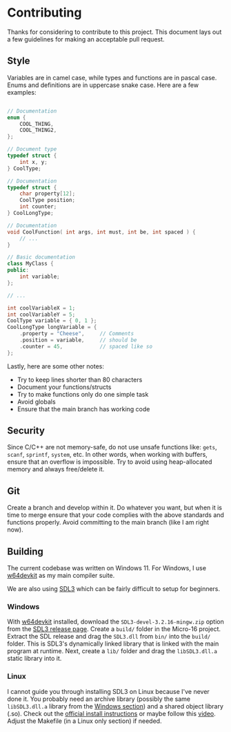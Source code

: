 # Contributing

Thanks for considering to contribute to this project. This document lays out a few guidelines for making an acceptable pull request.

## Style
Variables are in camel case, while types and functions are in pascal case. Enums and definitions are in uppercase snake case. Here are a few examples:
```c++

// Documentation
enum {
    COOL_THING,
    COOL_THING2,
};

// Document type
typedef struct {
    int x, y;
} CoolType;

// Documentation
typedef struct {
    char property[12];
    CoolType position;
    int counter;
} CoolLongType;

// Documentation
void CoolFunction( int args, int must, int be, int spaced ) {
    // ...
}

// Basic documentation
class MyClass {
public:
    int variable;
};

// ...

int coolVariableX = 1;
int coolVariableY = 5;
CoolType variable = { 0, 1 };
CoolLongType longVariable = {
    .property = "Cheese",     // Comments
    .position = variable,     // should be
    .counter = 45,            // spaced like so
};
```

Lastly, here are some other notes:
- Try to keep lines shorter than 80 characters
- Document your functions/structs
- Try to make functions only do one simple task
- Avoid globals
- Ensure that the main branch has working code

## Security
Since C/C++ are not memory-safe, do not use unsafe functions like: `gets`, `scanf`, `sprintf`, `system`, etc. In other words, when working with buffers, ensure that an overflow is impossible. Try to avoid using heap-allocated memory and always free/delete it.

## Git
Create a branch and develop within it. Do whatever you want, but when it is time to merge ensure that your code complies with the above standards and functions properly. Avoid committing to the main branch (like I am right now).

## Building
The current codebase was written on Windows 11. For Windows, I use [w64devkit](https://github.com/skeeto/w64devkit/releases) as my main compiler suite.

We are also using [SDL3](https://github.com/libsdl-org/SDL/releases/tag/release-3.2.16) which can be fairly difficult to setup for beginners.

### Windows
With [w64devkit](https://github.com/skeeto/w64devkit/releases) installed, download the `SDL3-devel-3.2.16-mingw.zip` option from the [SDL3 release page](https://github.com/libsdl-org/SDL/releases/tag/release-3.2.16). Create a `build/` folder in the Micro-16 project. Extract the SDL release and drag the `SDL3.dll` from `bin/` into the `build/` folder. This is SDL3's dynamically linked library that is linked with the main program at runtime. Next, create a `lib/` folder and drag the `libSDL3.dll.a` static library into it.

### Linux
I cannot guide you through installing SDL3 on Linux because I've never done it. You probably need an archive library (possibly the same `libSDL3.dll.a` library from the [Windows section](#windows)) and a shared object library (.so). Check out the [official install instructions](https://github.com/libsdl-org/SDL/blob/main/INSTALL.md) or maybe follow this [video](https://www.youtube.com/watch?v=1S5qlQ7U34M). Adjust the Makefile (in a Linux only section) if needed.